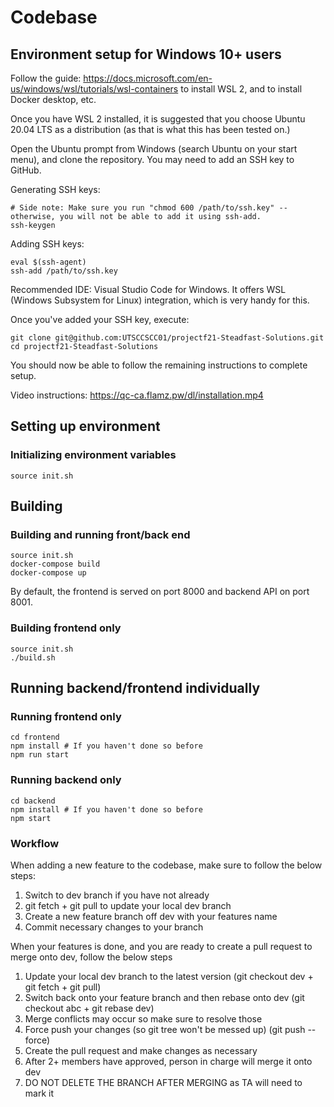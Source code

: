 # Codebase

## Environment setup for Windows 10+ users

Follow the guide: https://docs.microsoft.com/en-us/windows/wsl/tutorials/wsl-containers to install WSL 2, and to install Docker desktop, etc.

Once you have WSL 2 installed, it is suggested that you choose Ubuntu 20.04 LTS as a distribution (as that is what this has been tested on.)

Open the Ubuntu prompt from Windows (search Ubuntu on your start menu), and clone the repository. You may need to add an SSH key to GitHub.

Generating SSH keys:

    # Side note: Make sure you run "chmod 600 /path/to/ssh.key" -- otherwise, you will not be able to add it using ssh-add.
    ssh-keygen

Adding SSH keys:

    eval $(ssh-agent)
    ssh-add /path/to/ssh.key

Recommended IDE: Visual Studio Code for Windows. It offers WSL (Windows Subsystem for Linux) integration, which is very handy for this.

Once you've added your SSH key, execute:

    git clone git@github.com:UTSCCSCC01/projectf21-Steadfast-Solutions.git
    cd projectf21-Steadfast-Solutions
    
You should now be able to follow the remaining instructions to complete setup.

Video instructions: https://qc-ca.flamz.pw/dl/installation.mp4

## Setting up environment

### Initializing environment variables

    source init.sh

## Building

### Building and running front/back end

    source init.sh
    docker-compose build
    docker-compose up

By default, the frontend is served on port 8000 and backend API on port 8001.

### Building frontend only

    source init.sh
    ./build.sh

## Running backend/frontend individually

### Running frontend only

    cd frontend
    npm install # If you haven't done so before
    npm run start

### Running backend only

    cd backend
    npm install # If you haven't done so before
    npm start

### Workflow
When adding a new feature to the codebase, make sure to follow the below steps:

1. Switch to dev branch if you have not already
2. git fetch + git pull to update your local dev branch
4. Create a new feature branch off dev with your features name
5. Commit necessary changes to your branch

When your features is done, and you are ready to create a pull request to merge onto dev, follow the below steps

1. Update your local dev branch to the latest version (git checkout dev + git fetch + git pull)
2. Switch back onto your feature branch and then rebase onto dev (git checkout abc + git rebase dev)
3. Merge conflicts may occur so make sure to resolve those
4. Force push your changes (so git tree won't be messed up) (git push --force)
5. Create the pull request and make changes as necessary
6. After 2+ members have approved, person in charge will merge it onto dev
7. DO NOT DELETE THE BRANCH AFTER MERGING as TA will need to mark it
